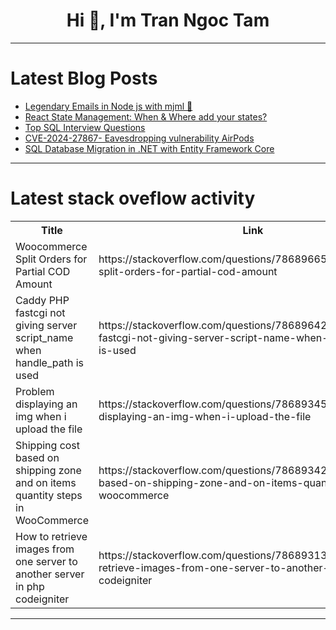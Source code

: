 <h1 align="center">Hi 👋, I'm Tran Ngoc Tam</h1>

---

# Latest Blog Posts 
<!-- BLOG-POST-LIST:START -->
- [Legendary Emails in Node js with mjml 📩](https://dev.to/silentwatcher_95/legendary-emails-in-node-js-with-mjml-4gp9)
- [React State Management: When &amp; Where add your states?](https://dev.to/atenajoon/react-state-management-when-where-add-your-states-3g61)
- [Top SQL Interview Questions](https://dev.to/shruti_maheshwari_/top-sql-interview-questions-3gp0)
- [CVE-2024-27867- Eavesdropping vulnerability AirPods](https://dev.to/yowise/cve-2024-27867-eavesdropping-vulnerability-airpods-3c4j)
- [SQL Database Migration in .NET with Entity Framework Core](https://dev.to/fredchuks/sql-database-migration-in-net-with-entity-framework-core-3117)
<!-- BLOG-POST-LIST:END -->

---

# Latest stack oveflow activity
<table>
  <tr><th>Title</th><th>Link</th></tr>
  <!-- STACKOVERFLOW:START --><tr><td>Woocommerce Split Orders for Partial COD Amount</td><td>https://stackoverflow.com/questions/78689665/woocommerce-split-orders-for-partial-cod-amount</td></tr><tr><td>Caddy PHP fastcgi not giving server script_name when handle_path is used</td><td>https://stackoverflow.com/questions/78689642/caddy-php-fastcgi-not-giving-server-script-name-when-handle-path-is-used</td></tr><tr><td>Problem displaying an img when i upload the file</td><td>https://stackoverflow.com/questions/78689345/problem-displaying-an-img-when-i-upload-the-file</td></tr><tr><td>Shipping cost based on shipping zone and on items quantity steps in WooCommerce</td><td>https://stackoverflow.com/questions/78689342/shipping-cost-based-on-shipping-zone-and-on-items-quantity-steps-in-woocommerce</td></tr><tr><td>How to retrieve images from one server to another server in php codeigniter</td><td>https://stackoverflow.com/questions/78689313/how-to-retrieve-images-from-one-server-to-another-server-in-php-codeigniter</td></tr><!-- STACKOVERFLOW:END -->
</table>

---


